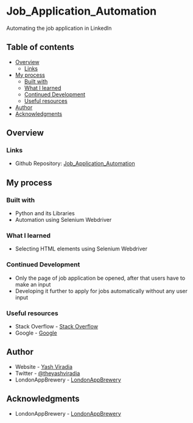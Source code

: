 # Job_Application_Automation
Automating the job application in LinkedIn

## Table of contents
- [Overview](#overview)
  - [Links](#links)
- [My process](#my-process)
  - [Built with](#built-with)
  - [What I learned](#what-i-learned)
  - [Continued Development](#continued-development)
  - [Useful resources](#useful-resources)
- [Author](#author)
- [Acknowledgments](#acknowledgments)

## Overview

### Links
- Github Repository: [Job_Application_Automation](https://github.com/yashviradia/Job_Application_Automation)

## My process

### Built with
- Python and its Libraries
- Automation using Selenium Webdriver

### What I learned
- Selecting HTML elements using Selenium Webdriver

### Continued Development
- Only the page of job application be opened, after that users have to make an input
- Developing it further to apply for jobs automatically without any user input

### Useful resources
- Stack Overflow - [Stack Overflow](https://stackoverflow.com/)
- Google - [Google](https://www.google.com/)

## Author
- Website - [Yash Viradia](https://yashviradia.github.io/personal_website_1/)
- Twitter - [@theyashviradia](https://twitter.com/theyashviradia)
- LondonAppBrewery - [LondonAppBrewery](https://www.londonappbrewery.com/)

## Acknowledgments
- LondonAppBrewery - [LondonAppBrewery](https://www.londonappbrewery.com/)
